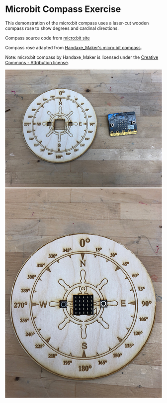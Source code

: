 # Microbit Compass Exercise

This demonstration of the micro:bit compass uses a laser-cut wooden compass rose to show degrees and cardinal directions.

Compass source code from [micro:bit site](http://microbit-micropython.readthedocs.io/en/latest/tutorials/direction.html)

Compass rose adapted from [Handaxe_Maker's micro:bit compass](https://www.thingiverse.com/thing:2621163).

Note: micro:bit compass by Handaxe_Maker is licensed under the [Creative Commons - Attribution license](http://creativecommons.org/licenses/by/3.0/).

![Micro:bit and compass rose cut from 3mm plywood](images/microbit-and-rose.JPG)
![Micro:bit inserted into compass rose](images/microbit-in-rose.JPG)
